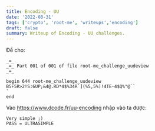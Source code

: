 ```yaml
---
title: Encoding - UU
date: '2022-08-31'
tags: ['crypto', 'root-me', 'writeups','encoding']
draft: false
summary: Writeup of Encoding - UU challenges.
---
```


Đề cho:
```
_=_ 
_=_ Part 001 of 001 of file root-me_challenge_uudeview
_=_ 

begin 644 root-me_challenge_uudeview
B5F5R>2!S:6UP;&4@.RD*4$%34R`](%5,5%)!4TE-4$Q%"@``
`
end
```
Vào https://www.dcode.fr/uu-encoding nhập vào ta được:
```
Very simple ;)
PASS = ULTRASIMPLE
```
